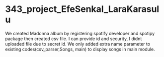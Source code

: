 # 343_project_EfeSenkal_LaraKarasulu
We created Madonna album by registering spotify developer and spotipy package then created csv file.
I can provide id and security, I didnt uploaded file due to secret id.
We only added extra name parameter to existing codes(csv_parser,Songs, main) to display songs in main module.
